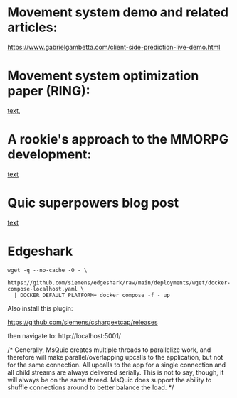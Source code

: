

# Movement system demo and related articles:
https://www.gabrielgambetta.com/client-side-prediction-live-demo.html

# Movement system optimization paper (RING):
[text](https://www.cs.princeton.edu/~funk/symp95.pdf),

# A rookie's approach to the MMORPG development:
[text](https://wirepair.org/2023/06/29/so-you-want-to-build-an-mmorpg-server/)


# Quic superpowers blog post
[text](https://quic.video/blog/quic-powers/)

# Edgeshark

```
wget -q --no-cache -O - \
  https://github.com/siemens/edgeshark/raw/main/deployments/wget/docker-compose-localhost.yaml \
  | DOCKER_DEFAULT_PLATFORM= docker compose -f - up
```

Also install this plugin:

https://github.com/siemens/cshargextcap/releases

then navigate to: http://localhost:5001/


/*
    Generally, MsQuic creates multiple threads to parallelize work, and
   therefore will make parallel/overlapping upcalls to the application, but
   not for the same connection. All upcalls to the app for a single
   connection and all child streams are always delivered serially. This is
   not to say, though, it will always be on the same thread. MsQuic does
   support the ability to shuffle connections around to better balance the
   load.
*/
